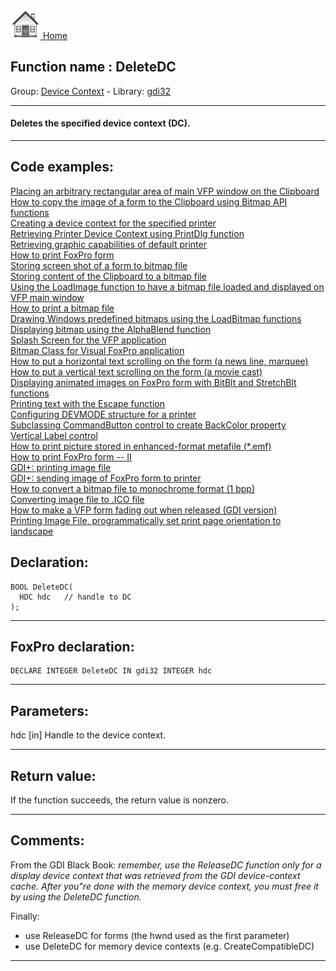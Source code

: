 [<img src="../../images/home.png"> Home ](https://github.com/VFPX/Win32API)  

## Function name : DeleteDC
Group: [Device Context](../../functions_group.md#Device_Context)  -  Library: [gdi32](../../libraries.md#gdi32)  
***  


#### Deletes the specified device context (DC).
***  


## Code examples:
[Placing an arbitrary rectangular area of main VFP window on the Clipboard](../../samples/sample_081.md)  
[How to copy the image of a form to the Clipboard using Bitmap API functions](../../samples/sample_091.md)  
[Creating a device context for the specified printer](../../samples/sample_145.md)  
[Retrieving Printer Device Context using PrintDlg function](../../samples/sample_150.md)  
[Retrieving graphic capabilities of default printer](../../samples/sample_155.md)  
[How to print FoxPro form](../../samples/sample_158.md)  
[Storing screen shot of a form to bitmap file](../../samples/sample_187.md)  
[Storing content of the Clipboard to a bitmap file](../../samples/sample_189.md)  
[Using the LoadImage function to have a bitmap file loaded and displayed on VFP main window](../../samples/sample_210.md)  
[How to print a bitmap file](../../samples/sample_211.md)  
[Drawing Windows predefined bitmaps using the LoadBitmap functions](../../samples/sample_253.md)  
[Displaying bitmap using the AlphaBlend function](../../samples/sample_293.md)  
[Splash Screen for the VFP application](../../samples/sample_294.md)  
[Bitmap Class for Visual FoxPro application](../../samples/sample_295.md)  
[How to put a horizontal text scrolling on the form (a news line, marquee)](../../samples/sample_352.md)  
[How to put a vertical text scrolling on the form (a movie cast)](../../samples/sample_354.md)  
[Displaying animated images on FoxPro form with BitBlt and StretchBlt functions](../../samples/sample_355.md)  
[Printing text with the Escape function](../../samples/sample_357.md)  
[Configuring DEVMODE structure for a printer](../../samples/sample_384.md)  
[Subclassing CommandButton control to create BackColor property](../../samples/sample_392.md)  
[Vertical Label control](../../samples/sample_398.md)  
[How to print picture stored in enhanced-format metafile (*.emf)](../../samples/sample_405.md)  
[How to print FoxPro form -- II](../../samples/sample_406.md)  
[GDI+: printing image file](../../samples/sample_452.md)  
[GDI+: sending image of FoxPro form to printer](../../samples/sample_455.md)  
[How to convert a bitmap file to monochrome format (1 bpp)](../../samples/sample_493.md)  
[Converting image file to .ICO file](../../samples/sample_503.md)  
[How to make a VFP form fading out when released (GDI version)](../../samples/sample_528.md)  
[Printing Image File, programmatically set print page orientation to landscape](../../samples/sample_555.md)  

## Declaration:
```foxpro  
BOOL DeleteDC(
  HDC hdc   // handle to DC
);  
```  
***  


## FoxPro declaration:
```foxpro  
DECLARE INTEGER DeleteDC IN gdi32 INTEGER hdc  
```  
***  


## Parameters:
hdc 
[in] Handle to the device context.  
***  


## Return value:
If the function succeeds, the return value is nonzero.  
***  


## Comments:
From the GDI Black Book: <Em>remember, use the ReleaseDC function only for a display device context that was retrieved from the GDI device-context cache. After you"re done with the memory device context, you must free it by using the DeleteDC function.</Em>  
  
Finally:  
- use ReleaseDC for forms (the hwnd used as the first parameter)  
- use DeleteDC for memory device contexts (e.g. CreateCompatibleDC)  
  
***  

